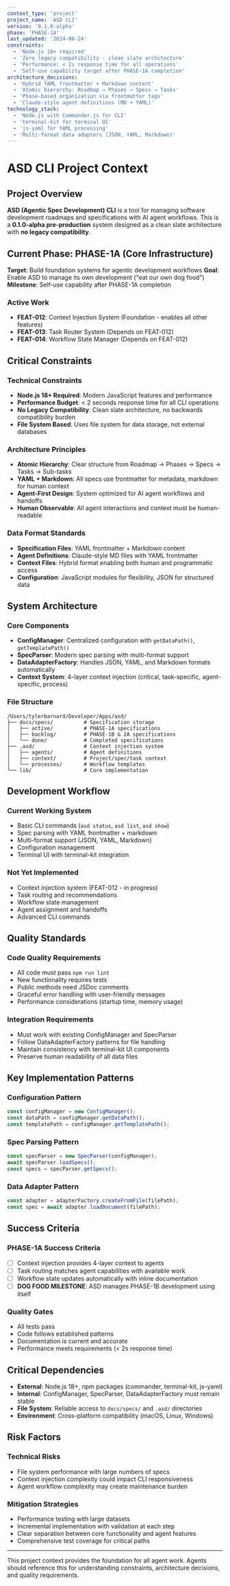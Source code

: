 ```yaml
---
context_type: 'project'
project_name: 'ASD CLI'
version: '0.1.0-alpha'
phase: 'PHASE-1A'
last_updated: '2024-08-24'
constraints:
  - 'Node.js 18+ required'
  - 'Zero legacy compatibility - clean slate architecture'
  - 'Performance: < 2s response time for all operations'
  - 'Self-use capability target after PHASE-1A completion'
architecture_decisions:
  - 'Hybrid YAML frontmatter + Markdown content'
  - 'Atomic hierarchy: Roadmap → Phases → Specs → Tasks'
  - 'Phase-based organization via frontmatter tags'
  - 'Claude-style agent definitions (MD + YAML)'
technology_stack:
  - 'Node.js with Commander.js for CLI'
  - 'terminal-kit for terminal UI'
  - 'js-yaml for YAML processing'
  - 'Multi-format data adapters (JSON, YAML, Markdown)'
---
```


# ASD CLI Project Context

## Project Overview

**ASD (Agentic Spec Development) CLI** is a tool for managing software development roadmaps and specifications with AI agent workflows. This is a **0.1.0-alpha pre-production** system designed as a clean slate architecture with **no legacy compatibility**.

## Current Phase: PHASE-1A (Core Infrastructure)

**Target**: Build foundation systems for agentic development workflows
**Goal**: Enable ASD to manage its own development ("eat our own dog food")
**Milestone**: Self-use capability after PHASE-1A completion

### Active Work

- **FEAT-012**: Context Injection System (Foundation - enables all other features)
- **FEAT-013**: Task Router System (Depends on FEAT-012)
- **FEAT-014**: Workflow State Manager (Depends on FEAT-012)

## Critical Constraints

### Technical Constraints

- **Node.js 18+ Required**: Modern JavaScript features and performance
- **Performance Budget**: < 2 seconds response time for all CLI operations
- **No Legacy Compatibility**: Clean slate architecture, no backwards compatibility burden
- **File System Based**: Uses file system for data storage, not external databases

### Architecture Principles

- **Atomic Hierarchy**: Clear structure from Roadmap → Phases → Specs → Tasks → Sub-tasks
- **YAML + Markdown**: All specs use frontmatter for metadata, markdown for human context
- **Agent-First Design**: System optimized for AI agent workflows and handoffs
- **Human Observable**: All agent interactions and context must be human-readable

### Data Format Standards

- **Specification Files**: YAML frontmatter + Markdown content
- **Agent Definitions**: Claude-style MD files with YAML frontmatter
- **Context Files**: Hybrid format enabling both human and programmatic access
- **Configuration**: JavaScript modules for flexibility, JSON for structured data

## System Architecture

### Core Components

- **ConfigManager**: Centralized configuration with `getDataPath()`, `getTemplatePath()`
- **SpecParser**: Modern spec parsing with multi-format support
- **DataAdapterFactory**: Handles JSON, YAML, and Markdown formats automatically
- **Context System**: 4-layer context injection (critical, task-specific, agent-specific, process)

### File Structure

```
/Users/tylerbarnard/Developer/Apps/asd/
├── docs/specs/          # Specification storage
│   ├── active/          # PHASE-1A specifications
│   ├── backlog/         # PHASE-1B & 2A specifications
│   └── done/            # Completed specifications
├── .asd/                # Context injection system
│   ├── agents/          # Agent definitions
│   ├── context/         # Project/spec/task context
│   └── processes/       # Workflow templates
└── lib/                 # Core implementation
```

## Development Workflow

### Current Working System

- Basic CLI commands (`asd status`, `asd list`, `asd show`)
- Spec parsing with YAML frontmatter + markdown
- Multi-format support (JSON, YAML, Markdown)
- Configuration management
- Terminal UI with terminal-kit integration

### Not Yet Implemented

- Context injection system (FEAT-012 - in progress)
- Task routing and recommendations
- Workflow state management
- Agent assignment and handoffs
- Advanced CLI commands

## Quality Standards

### Code Quality Requirements

- All code must pass `npm run lint`
- New functionality requires tests
- Public methods need JSDoc comments
- Graceful error handling with user-friendly messages
- Performance considerations (startup time, memory usage)

### Integration Requirements

- Must work with existing ConfigManager and SpecParser
- Follow DataAdapterFactory patterns for file handling
- Maintain consistency with terminal-kit UI components
- Preserve human readability of all data files

## Key Implementation Patterns

### Configuration Pattern

```javascript
const configManager = new ConfigManager();
const dataPath = configManager.getDataPath();
const templatePath = configManager.getTemplatePath();
```

### Spec Parsing Pattern

```javascript
const specParser = new SpecParser(configManager);
await specParser.loadSpecs();
const specs = specParser.getSpecs();
```

### Data Adapter Pattern

```javascript
const adapter = adapterFactory.createFromFile(filePath);
const spec = await adapter.loadDocument(filePath);
```

## Success Criteria

### PHASE-1A Success Criteria

- [ ] Context injection provides 4-layer context to agents
- [ ] Task routing matches agent capabilities with available work
- [ ] Workflow state updates automatically with inline documentation
- [ ] **DOG FOOD MILESTONE**: ASD manages PHASE-1B development using itself

### Quality Gates

- All tests pass
- Code follows established patterns
- Documentation is current and accurate
- Performance meets requirements (< 2s response time)

## Critical Dependencies

- **External**: Node.js 18+, npm packages (commander, terminal-kit, js-yaml)
- **Internal**: ConfigManager, SpecParser, DataAdapterFactory must remain stable
- **File System**: Reliable access to `docs/specs/` and `.asd/` directories
- **Environment**: Cross-platform compatibility (macOS, Linux, Windows)

## Risk Factors

### Technical Risks

- File system performance with large numbers of specs
- Context injection complexity could impact CLI responsiveness
- Agent workflow complexity may create maintenance burden

### Mitigation Strategies

- Performance testing with large datasets
- Incremental implementation with validation at each step
- Clear separation between core functionality and agent features
- Comprehensive test coverage for critical paths

---

This project context provides the foundation for all agent work. Agents should reference this for understanding constraints, architecture decisions, and quality requirements.
